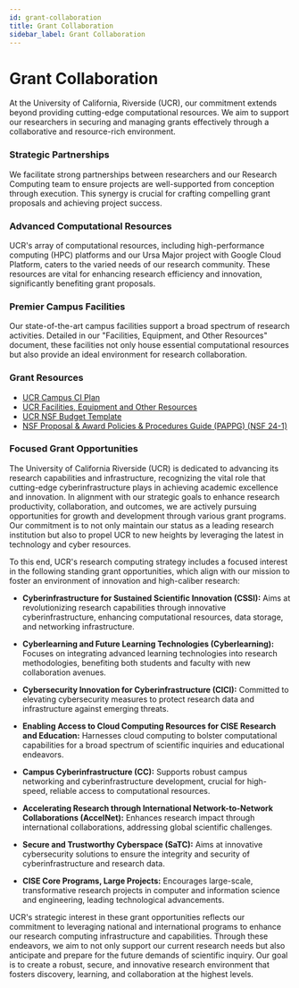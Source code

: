```yaml
---
id: grant-collaboration
title: Grant Collaboration
sidebar_label: Grant Collaboration
---
```


# Grant Collaboration

At the University of California, Riverside (UCR), our commitment extends beyond providing cutting-edge computational resources. We aim to support our researchers in securing and managing grants effectively through a collaborative and resource-rich environment.

### Strategic Partnerships

We facilitate strong partnerships between researchers and our Research Computing team to ensure projects are well-supported from conception through execution. This synergy is crucial for crafting compelling grant proposals and achieving project success.

### Advanced Computational Resources

UCR's array of computational resources, including high-performance computing (HPC) platforms and our Ursa Major project with Google Cloud Platform, caters to the varied needs of our research community. These resources are vital for enhancing research efficiency and innovation, significantly benefiting grant proposals.

### Premier Campus Facilities

Our state-of-the-art campus facilities support a broad spectrum of research activities. Detailed in our "Facilities, Equipment, and Other Resources" document, these facilities not only house essential computational resources but also provide an ideal environment for research collaboration.

### Grant Resources

 * [UCR Campus CI Plan](https://docs.google.com/document/d/1vldZNIs0aSeW_pJ8qnOPw4rCEOTs1G0GiauEObfPryc/edit?usp=sharing)
 * [UCR Facilities, Equipment and Other Resources](https://docs.google.com/document/d/1RnK6ifJdQyiTRPS7RQhEJIyI9yl0L1OSIA36DbB9nE4/edit?usp=sharing)
 * [UCR NSF Budget Template](https://docs.google.com/spreadsheets/d/18nOpvPMo8uIVoxSCzNpfWxAsPhVGo7yh/edit#gid=797007624)
* [NSF Proposal & Award Policies & Procedures Guide (PAPPG) (NSF 24-1)](https://nsf-gov-resources.nsf.gov/files/nsf24_1.pdf)

### Focused Grant Opportunities

The University of California Riverside (UCR) is dedicated to advancing its research capabilities and infrastructure, recognizing the vital role that cutting-edge cyberinfrastructure plays in achieving academic excellence and innovation. In alignment with our strategic goals to enhance research productivity, collaboration, and outcomes, we are actively pursuing opportunities for growth and development through various grant programs. Our commitment is to not only maintain our status as a leading research institution but also to propel UCR to new heights by leveraging the latest in technology and cyber resources.

To this end, UCR's research computing strategy includes a focused interest in the following standing grant opportunities, which align with our mission to foster an environment of innovation and high-caliber research:

- **Cyberinfrastructure for Sustained Scientific Innovation (CSSI):** Aims at revolutionizing research capabilities through innovative cyberinfrastructure, enhancing computational resources, data storage, and networking infrastructure.

- **Cyberlearning and Future Learning Technologies (Cyberlearning):** Focuses on integrating advanced learning technologies into research methodologies, benefiting both students and faculty with new collaboration avenues.

- **Cybersecurity Innovation for Cyberinfrastructure (CICI):** Committed to elevating cybersecurity measures to protect research data and infrastructure against emerging threats.

- **Enabling Access to Cloud Computing Resources for CISE Research and Education:** Harnesses cloud computing to bolster computational capabilities for a broad spectrum of scientific inquiries and educational endeavors.

- **Campus Cyberinfrastructure (CC):** Supports robust campus networking and cyberinfrastructure development, crucial for high-speed, reliable access to computational resources.

- **Accelerating Research through International Network-to-Network Collaborations (AccelNet):** Enhances research impact through international collaborations, addressing global scientific challenges.

- **Secure and Trustworthy Cyberspace (SaTC):** Aims at innovative cybersecurity solutions to ensure the integrity and security of cyberinfrastructure and research data.

- **CISE Core Programs, Large Projects:** Encourages large-scale, transformative research projects in computer and information science and engineering, leading technological advancements.

UCR's strategic interest in these grant opportunities reflects our commitment to leveraging national and international programs to enhance our research computing infrastructure and capabilities. Through these endeavors, we aim to not only support our current research needs but also anticipate and prepare for the future demands of scientific inquiry. Our goal is to create a robust, secure, and innovative research environment that fosters discovery, learning, and collaboration at the highest levels.


